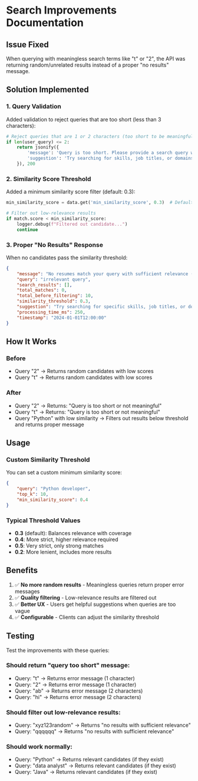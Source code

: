 # Search Improvements Documentation

## Issue Fixed

When querying with meaningless search terms like "t" or "2", the API was returning random/unrelated results instead of a proper "no results" message.

## Solution Implemented

### 1. Query Validation

Added validation to reject queries that are too short (less than 3 characters):

```python
# Reject queries that are 1 or 2 characters (too short to be meaningful)
if len(user_query) <= 2:
    return jsonify({
        'message': 'Query is too short. Please provide a search query with at least 3 characters (e.g., "Python", "finance", "developer")',
        'suggestion': 'Try searching for skills, job titles, or domains...'
    }), 200
```

### 2. Similarity Score Threshold

Added a minimum similarity score filter (default: 0.3):

```python
min_similarity_score = data.get('min_similarity_score', 0.3)  # Default threshold

# Filter out low-relevance results
if match.score < min_similarity_score:
    logger.debug(f"Filtered out candidate...")
    continue
```

### 3. Proper "No Results" Response

When no candidates pass the similarity threshold:

```json
{
    "message": "No resumes match your query with sufficient relevance (similarity threshold: 0.3). Try refining your search terms.",
    "query": "irrelevant query",
    "search_results": [],
    "total_matches": 0,
    "total_before_filtering": 10,
    "similarity_threshold": 0.3,
    "suggestion": "Try searching for specific skills, job titles, or domains...",
    "processing_time_ms": 250,
    "timestamp": "2024-01-01T12:00:00"
}
```

## How It Works

### Before
- Query "2" → Returns random candidates with low scores
- Query "t" → Returns random candidates with low scores

### After
- Query "2" → Returns: "Query is too short or not meaningful"
- Query "t" → Returns: "Query is too short or not meaningful"
- Query "Python" with low similarity → Filters out results below threshold and returns proper message

## Usage

### Custom Similarity Threshold

You can set a custom minimum similarity score:

```json
{
    "query": "Python developer",
    "top_k": 10,
    "min_similarity_score": 0.4
}
```

### Typical Threshold Values

- **0.3** (default): Balances relevance with coverage
- **0.4**: More strict, higher relevance required
- **0.5**: Very strict, only strong matches
- **0.2**: More lenient, includes more results

## Benefits

1. ✅ **No more random results** - Meaningless queries return proper error messages
2. ✅ **Quality filtering** - Low-relevance results are filtered out
3. ✅ **Better UX** - Users get helpful suggestions when queries are too vague
4. ✅ **Configurable** - Clients can adjust the similarity threshold

## Testing

Test the improvements with these queries:

### Should return "query too short" message:
- Query: "t" → Returns error message (1 character)
- Query: "2" → Returns error message (1 character)
- Query: "ab" → Returns error message (2 characters)
- Query: "hi" → Returns error message (2 characters)

### Should filter out low-relevance results:
- Query: "xyz123random" → Returns "no results with sufficient relevance"
- Query: "qqqqqq" → Returns "no results with sufficient relevance"

### Should work normally:
- Query: "Python" → Returns relevant candidates (if they exist)
- Query: "data analyst" → Returns relevant candidates (if they exist)
- Query: "Java" → Returns relevant candidates (if they exist)

